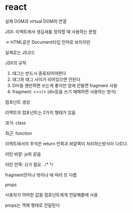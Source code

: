 # react

실제 DOM과 virtual DOM의 연결

JSX: 리액트에서 생김새를 정의할 때 사용하는 문법

→ HTML같은 Document타입 언어로 보이지만

실제로는 JS코드

JSX의 규칙

1. 태그는 반드시 종료되어야한다
2. 태그와 태그 사이가 비어있으면 안된다
3. DIV을 웬만하면 쓰는게 좋지만 맘에 안들면 fragment 사용 
4. fragment: <></> (div등을 쓰기 애매하면 사용하는 방식)

컴포넌트 생성

리액트의 컴포넌트는 2가지 형태가 있음

과거: class

최근: function

리액트에서의 주석은 return 안쪽과 바깥쪽이 처리하는방식이 다르다.

리턴 바깥: js와 같음

리턴 안쪽: {}가 필요 . /* */

fragment안이냐 밖이냐 에 따라 또 다름

props

사용자가 어떠한 값을 컴포넌트에게 전달해줄때 사용

props는 객체 형태로 전달된다
